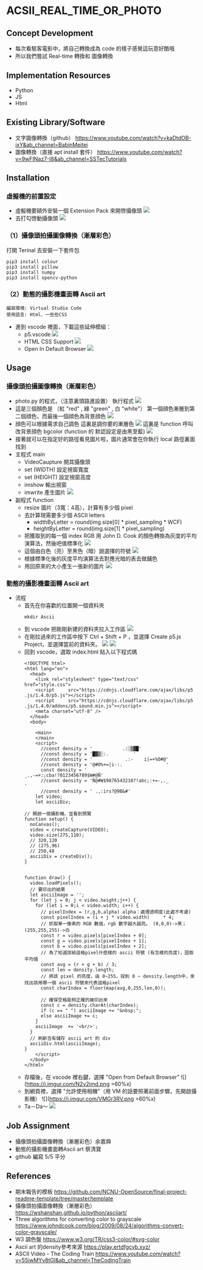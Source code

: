 # ACSII_REAL_TIME_OR_PHOTO

## Concept Development
- 每次看駭客電影中，將自己轉換成為 code 的樣子感覺這玩意好酷哦
- 所以我們嘗試 Real-time 轉換和 圖像轉換

## Implementation Resources
- Python
- JS
- Html

## Existing Library/Software
- 文字圖像轉換（github）
  https://www.youtube.com/watch?v=kaDtdOB-ixY&ab_channel=BabinMeitei
- 圖像轉換（直接 apt install 套件）
  https://www.youtube.com/watch?v=9wFINaz7-I8&ab_channel=SSTecTutorials

## Installation
### 虛擬機的前置設定
- 虛擬機要額外安裝一個 Extension Pack 來開啓攝像頭
![](https://i.imgur.com/QCNpZES.png)
- 去打勾啓動攝像頭
![](https://i.imgur.com/IpJrVJZ.png)

### （1）攝像頭拍攝圖像轉換（漸層彩色）
打開 Terinal 去安裝一下套件包
  
    pip3 install colour
    pip3 install pillow
    pip3 install numpy
    pip3 install opencv-python


### （2）動態的攝影機畫面轉 Ascii art
    編寫環境: Virtual Studio Code
    使用語言: Html、一些些CSS
    
- 進到 vscode 裡面，下載這些延伸模組：
    - p5.vscode
    ![](https://i.imgur.com/w3qVJk8.png)
    - HTML CSS Support
    ![](https://i.imgur.com/w1RsWs9.png)
    - Open In Default Browser
    ![](https://i.imgur.com/LghUhA0.png)
## Usage
###  攝像頭拍攝圖像轉換（漸層彩色）
-  photo.py 的程式，（注意裏頭路進設置）
    執行程式
![](https://i.imgur.com/vRrIFZ6.png)
- 這是三個顏色是 （紅 "red" , 綠 "green" , 白 "white"） 
    第一個顔色漸層到第二個顔色，而最後一個顔色為背景顔色
![](https://i.imgur.com/EkpOS1t.png)
- 顔色可以根據需求自己調色
    這裏是調你要的漸層色
![](https://i.imgur.com/FtewDVW.png)
    這裏是 function 呼叫改背景顔色 bgcolor (function 的 默認設定是由黑至藍)
![](https://i.imgur.com/qk8iwsV.png)
- 接著就可以在指定好的路徑看見圖片啦，圖片通常會在你執行 local 路徑裏面找到
- 主程式 main 
   - VideoCaupture 開其攝像頭
   - set (WIDTH) 設定視窗寬度
   - set (HEIGHT) 設定視窗高度
   - imshow 輸出視窗
   - imwrite 產生圖片
![](https://i.imgur.com/mJeLSUl.png)
- 副程式 function 
    - resize 圖片（3寬：4高），計算有多少個 pixel
    - 去計算現需要多少個 ASCII letters
        - widthByLetter = round(img.size[0] * pixel_sampling * WCF) 
        - heightByLetter = round(img.size[1] * pixel_sampling)
    - 把獲取到的每一個 index RGB 用 John D. Cook 的顏色轉換為灰度的平均演算法，然後吧值標準化
![](https://i.imgur.com/HVKb26a.png)
    - 這個由白色（亮）至黑色（暗）說選擇的符號
![](https://i.imgur.com/AdZpAad.png)
    - 根據標準化後的灰度平均演算法去對應光暗的表去做鋪色
    - 用回原來的大小產生一張新的圖片
![](https://i.imgur.com/GSOhc0V.png)
### 動態的攝影機畫面轉 Ascii art
- 流程
  - 首先在你喜歡的位置開一個資料夾
    ``` 
    mkdir Ascii
    ```
  - 到 vscode 把剛剛新建的資料夾拉入工作區
    ![](https://i.imgur.com/IC5WktK.png)
  - 在剛拉過來的工作區中按下 Ctrl + Shift + P ，並選擇 Create p5.js Project，並選擇當前的資料夾。
    ![](https://i.imgur.com/agBm1DA.png)
    ![](https://i.imgur.com/w47HfvY.png)
  - 回到 vscode，選取 index.html 貼入以下程式碼
    ```
    <!DOCTYPE html>
    <html lang="en">
      <head>
        <link rel="stylesheet" type="text/css"     href="style.css">
        <script     src="https://cdnjs.cloudflare.com/ajax/libs/p5    .js/1.4.0/p5.js"></script>
        <script     src="https://cdnjs.cloudflare.com/ajax/libs/p5    .js/1.4.0/addons/p5.sound.min.js"></script>
        <meta charset="utf-8" />
      </head>
      <body>
        
        <main>
        </main>
        <script>
          //const density = '           .:░▒▓█'
          //const density = '█▓▒░:.         '
          //const density = '            .:-    i|=+%O#@'
          //const density = '@#O%+=|i-:.                '
          const density = '                                                       _.,-=+:;cba!?0123456789$W#@Ñ'
          //const density = 'Ñ@#W$9876543210?!abc;:+=-,._                                                       '
          //const density = ' .,:irs?@9B&#'
        let video;
        let asciiDiv;
        
    // 開啟一個攝影機、並看到預覽
    function setup() {
      noCanvas();
      video = createCapture(VIDEO);
      video.size(275,110);
      // 320,120
      // (275,96)
      // 250,48
      asciiDiv = createDiv();      
    }
    
    
    function draw() {
      video.loadPixels();
      // 要印出的結果
      let asciiImage = '';
      for (let j = 0; j < video.height;j++) {
        for (let i = 0;i < video.width; i++) {
          // pixelIndex = (r,g,b,alpha) alpha：處理透明度(此處不考慮)
          const pixelIndex = (i + j * video.width)     * 4;
          // 抓取單一像素的 RGB 數值，rgb 數字越大越亮。 (0,0,0)->黑；(255,255,255)->白
          const r = video.pixels[pixelIndex + 0];
          const g = video.pixels[pixelIndex + 1];
          const b = video.pixels[pixelIndex + 2];
          // 為了知道該給這格pixel什麼樣的 ascii 符號 (有怎樣的亮度)，固取平均值
          const avg = (r + g + b) / 3;
          const len = density.length;
          // 將該 pixel 的亮度，由 0~255，投到 0 ~ density.length中，來找出該用哪一個 ascii 符號來代表這格pixel
          const charIndex = floor(map(avg,0,255,len,0));
          
          // 確保空格能夠正確的被印出來
          const c = density.charAt(charIndex);
          if (c == " ") asciiImage += "&nbsp;";
          else asciiImage += c;
        }
        asciiImage  += '<br/>';
      }
      // 刷新含有儲存 ascii art 的 div
      asciiDiv.html(asciiImage);
    }
        </script>
      </body>
    </html>
    ```
  - 存檔後，在 vscode 裡右鍵，選擇 "Open from Default Browser"
    ![](https://i.imgur.com/N2v2imd.png =60%x)
  - 到網頁裡，選擇 "允許使用相機"（用 VM 的話要照著前面步驟，先開啟攝影機）
    ![](https://i.imgur.com/VMGr3RV.png =60%x)
  - Ta－Da～
    ![](https://i.imgur.com/HjnoTdZ.png)

 
         
## Job Assignment
- 攝像頭拍攝圖像轉換（漸層彩色）余嘉舜
- 動態的攝影機畫面轉Ascii art 蔡清寶
- github 編寫 5/5 平分
## References
- 期末報告的模板 https://github.com/NCNU-OpenSource/final-project-readme-template/tree/master/template
- 攝像頭拍攝圖像轉換（漸層彩色）https://wshanshan.github.io/python/asciiart/
- Three algorithms for converting color to grayscale https://www.johndcook.com/blog/2009/08/24/algorithms-convert-color-grayscale/
- W3 調色盤 https://www.w3.org/TR/css3-color/#svg-color
- Ascii art 的density參考來源 https://play.ertdfgcvb.xyz/
- ASCII Video - The Coding Train https://www.youtube.com/watch?v=55iwMYv8tGI&ab_channel=TheCodingTrain
